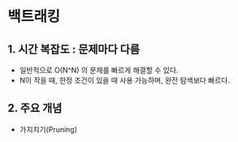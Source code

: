 # 백트래킹
## 1. 시간 복잡도 : 문제마다 다름
- 일반적으로 O(N^N) 의 문제를 빠르게 해결할 수 있다.
- N이 작을 때, 한정 조건이 있을 때 사용 가능하며, 완전 탐색보다 빠르다.
## 2. 주요 개념
- 가지치기(Pruning)